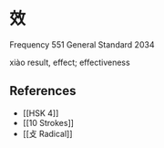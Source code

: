 # 效
Frequency 551
General Standard 2034

xiào
result, effect; effectiveness

## References
- [[HSK 4]]
- [[10 Strokes]]
- [[攴 Radical]]